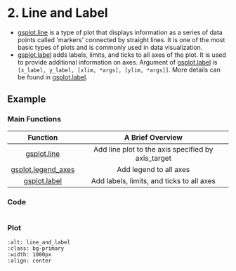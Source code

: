 # 2. Line and Label

- [gsplot.line](#gsplot.plot.line.line) is a type of plot that displays information as a series of data points called 'markers' connected by straight lines. It is one of the most basic types of plots and is commonly used in data visualization.
- [gsplot.label](#gsplot.style.label.label) adds labels, limits, and ticks to all axes of the plot. It is used to provide additional information on axes. Argument of [gsplot.label](#gsplot.style.label.label) is `[x_label, y_label, [xlim, *args], [ylim, *args]]`. More details can be found in [gsplot.label](#gsplot.style.label.label).

## Example

### Main Functions

| Function                                               | A Brief Overview                                   |
| :---:                                                  | :-------:                                          |
| [gsplot.line](#gsplot.plot.line.line)                  | Add line plot to the axis specified by axis_target |
| [gsplot.legend_axes](#gsplot.style.legend.legend_axes) | Add legend to all axes                             |
| [gsplot.label](#gsplot.style.label.label)              | Add labels, limits, and ticks to all axes          |

### Code

```{literalinclude} ../../../demo/2_line_and_label/line_and_label.py
```

### Plot

```{image} ../../../demo/2_line_and_label/line_and_label.png
:alt: line_and_label
:class: bg-primary
:width: 1000px
:align: center
```
